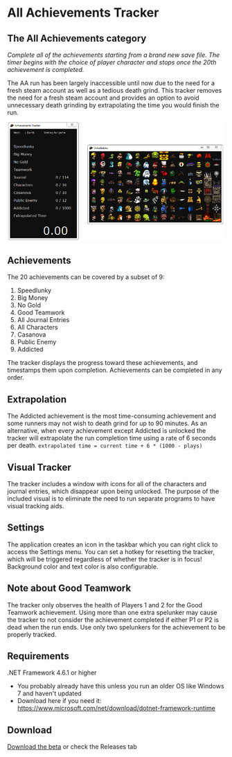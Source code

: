 # All Achievements Tracker
## The All Achievements category
*Complete all of the achievements starting from a brand new save file. The timer begins with the choice of player character and stops once the 20th achievement is completed.*

The AA run has been largely inaccessible until now due to the need for a fresh steam account as well as a tedious death grind. This tracker removes the need for a fresh steam account and provides an option to avoid unnecessary death grinding by extrapolating the time you would finish the run.

<img src="https://github.com/Sawrr/Spelunky-AllAchievements/blob/master/tracker-windows-update.PNG">

## Achievements
The 20 achievements can be covered by a subset of 9:
1. Speedlunky
2. Big Money
3. No Gold
4. Good Teamwork
5. All Journal Entries
6. All Characters
7. Casanova
8. Public Enemy
9. Addicted

The tracker displays the progress toward these achievements, and timestamps them upon completion. Achievements can be completed in any order.

## Extrapolation
The Addicted achievement is the most time-consuming achievement and some runners may not wish to death grind for up to 90 minutes. As an alternative, when every achievement except Addicted is unlocked the tracker will extrapolate the run completion time using a rate of 6 seconds per death. `extrapolated time = current time + 6 * (1000 - plays)`

## Visual Tracker
The tracker includes a window with icons for all of the characters and journal entries, which disappear upon being unlocked. The purpose of the included visual is to eliminate the need to run separate programs to have visual tracking aids.

## Settings
The application creates an icon in the taskbar which you can right click to access the Settings menu. You can set a hotkey for resetting the tracker, which will be triggered regardless of whether the tracker is in focus! Background color and text color is also configurable.

## Note about Good Teamwork
The tracker only observes the health of Players 1 and 2 for the Good Teamwork achievement. Using more than one extra spelunker may cause the tracker to not consider the achievement completed if either P1 or P2 is dead when the run ends. Use only two spelunkers for the achievement to be properly tracked.

## Requirements
.NET Framework 4.6.1 or higher
- You probably already have this unless you run an older OS like Windows 7 and haven't updated
- Download here if you need it: https://www.microsoft.com/net/download/dotnet-framework-runtime

## Download
[Download the beta](https://github.com/Sawrr/Spelunky-AllAchievements/releases/download/1.6.0/AchievementsTracker.exe) or check the Releases tab
